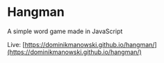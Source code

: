 # Hangman
A simple word game made in JavaScript

Live: [https://dominikmanowski.github.io/hangman/](https://dominikmanowski.github.io/hangman/)


